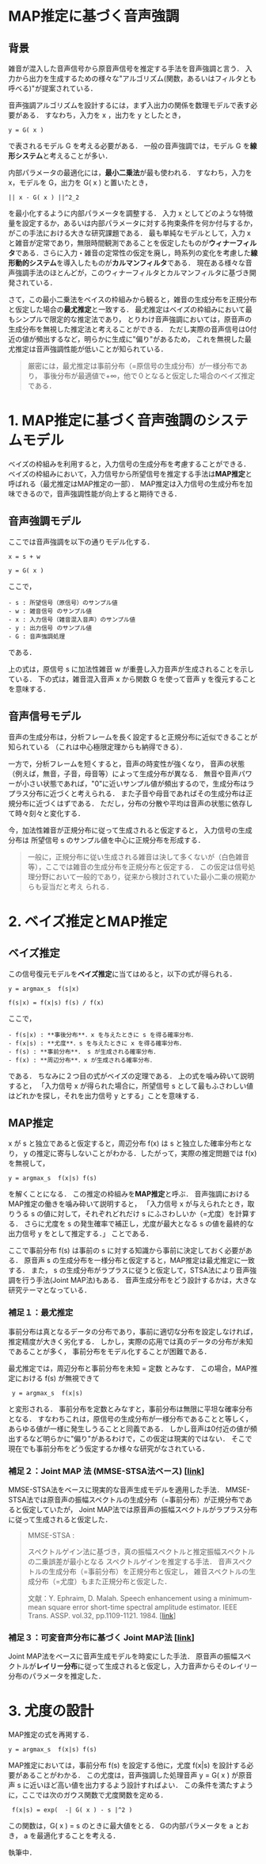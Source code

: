 # MAP推定に基づく音声強調

## 背景

雑音が混入した音声信号から原音声信号を推定する手法を音声強調と言う．
入力から出力を生成するための様々な"アルゴリズム(関数，あるいはフィルタとも呼べる)"が提案されている．

音声強調アルゴリズムを設計するには，まず入出力の関係を数理モデルで表す必要がある．
すなわち，入力を x ，出力を y としたとき，

    y = G( x ) 

で表されるモデル G を考える必要がある．
一般の音声強調では，モデル G を**線形システム**と考えることが多い．

内部パラメータの最適化には，**最小二乗法**が最も使われる．
すなわち，入力を x，モデルを G，出力を G( x ) と置いたとき，

    || x - G( x ) ||^2_2 
    
を最小化するように内部パラメータを調整する．
入力 x としてどのような特徴量を設定するか，あるいは内部パラメータに対する拘束条件を何か付与するか，
がこの手法における大きな研究課題である．
最も単純なモデルとして，入力 x と雑音が定常であり，無限時間観測であることを仮定したものが**ウィナーフィルタ**である．さらに入力・雑音の定常性の仮定を廃し，時系列の変化を考慮した**線形動的システム**を導入したものが**カルマンフィルタ**である．
現在ある様々な音声強調手法のほとんどが，このウィナーフィルタとカルマンフィルタに基づき開発されている．

さて，この最小二乗法をベイスの枠組みから観ると，雑音の生成分布を正規分布と仮定した場合の**最尤推定**と一致する．
最尤推定はベイズの枠組みにおいて最もシンプルで限定的な推定法であり，
とりわけ音声強調においては，原音声の生成分布を無視した推定法と考えることができる．
ただし実際の音声信号は0付近の値が頻出するなど，明らかに生成に"偏り"があるため，
これを無視した最尤推定は音声強調性能が低いことが知られている．

> 厳密には，最尤推定は事前分布（=原信号の生成分布）が一様分布であり，
> 事後分布が最適値で+∞，他で０となると仮定した場合のベイズ推定である．

# 1. MAP推定に基づく音声強調のシステムモデル

ベイズの枠組みを利用すると，入力信号の生成分布を考慮することができる．
ベイズの枠組みにおいて，入力信号から所望信号を推定する手法は**MAP推定**と呼ばれる（最尤推定はMAP推定の一部）．
MAP推定は入力信号の生成分布を加味できるので，音声強調性能が向上すると期待できる．

## 音声強調モデル
 ここでは音声強調を以下の通りモデル化する．

    x = s + w

    y = G( x )

ここで，

    - s : 所望信号（原信号）のサンプル値
    - w : 雑音信号 のサンプル値
    - x : 入力信号（雑音混入音声）のサンプル値
    - y : 出力信号 のサンプル値
    - G : 音声強調処理
である．

上の式は，原信号 s に加法性雑音 w が重畳し入力音声が生成されることを示している．
下の式は，雑音混入音声 x から関数 G を使って音声 y を復元することを意味する．

## 音声信号モデル

音声の生成分布は，分析フレームを長く設定すると正規分布に近似できることが知られている
（これは中心極限定理からも納得できる）．

一方で，分析フレームを短くすると，音声の時変性が強くなり，
音声の状態（例えば，無音，子音，母音等）によって生成分布が異なる．
無音や音声パワーが小さい状態であれば，"0"に近いサンプル値が頻出するので，生成分布はラプラス分布に近づくと考えられる．
また子音や母音であればその生成分布は正規分布に近づくはずである．
ただし，分布の分散や平均は音声の状態に依存して時々刻々と変化する．

今，加法性雑音が正規分布に従って生成されると仮定すると，
入力信号の生成分布は 所望信号 s のサンプル値を中心に正規分布を形成する．
> 一般に，正規分布に従い生成される雑音は決して多くないが（白色雑音等），ここでは雑音の生成分布を正規分布と仮定する．
> この仮定は信号処理分野において一般的であり，従来から検討されていた最小二乗の規範からも妥当だと考え られる．


# 2. ベイズ推定とMAP推定

## ベイズ推定
この信号復元モデルを**ベイズ推定**に当てはめると，以下の式が得られる．

    y = argmax_s  f(s|x)

    f(s|x) = f(x|s) f(s) / f(x)

ここで，

    - f(s|x) : **事後分布**．x を与えたときに s を得る確率分布．
    - f(x|s) : **尤度**．s を与えたときに x を得る確率分布．
    - f(s) : **事前分布**． s が生成される確率分布．
    - f(x) : **周辺分布**．x が生成される確率分布．

である．
ちなみに２つ目の式がベイズの定理である．
上の式を噛み砕いて説明すると，
「入力信号 x が得られた場合に，所望信号 s として最もふさわしい値はどれかを探し，それを出力信号 y とする」ことを意味する．

## MAP推定

 x が  s と独立であると仮定すると，周辺分布 f(x) は s と独立した確率分布となり，
 y の推定に寄与しないことがわかる．したがって，実際の推定問題では f(x) を無視して，
 
    y = argmax_s  f(x|s) f(s)

を解くことになる．
この推定の枠組みを**MAP推定**と呼ぶ．
音声強調におけるMAP推定の働きを噛み砕いて説明すると，
「入力信号 x が与えられたとき，取りうる s の値に対して，それぞれどれだけ s にふさわしいか（=尤度）を計算する．
さらに尤度を s の発生確率で補正し，尤度が最大となる s の値を最終的な出力信号 y をとして推定する．」
ことである．

ここで事前分布 f(s) は事前の s に対する知識から事前に決定しておく必要がある．
原音声 s の生成分布を一様分布と仮定すると，MAP推定は最尤推定に一致する．
また， s の生成分布がラプラスに従うと仮定して，STSA法により音声強調を行う手法(Joint MAP法)もある．
音声生成分布をどう設計するかは，大きな研究テーマとなっている．

### 補足１：最尤推定

事前分布は真となるデータの分布であり，事前に適切な分布を設定しなければ，推定精度が大きく劣化する．
しかし，実際の応用では真のデータの分布が未知であることが多く，
事前分布をモデル化することが困難である．

最尤推定では，周辺分布と事前分布を未知 = 定数 とみなす．
この場合，MAP推定における f(s) が無視できて

     y = argmax_s  f(x|s)
 
と変形される．
事前分布を定数とみなすと，事前分布は無限に平坦な確率分布となる．
すなわちこれは，原信号の生成分布が一様分布であることと等しく，
あらゆる値が一様に発生しうることと同義である．
しかし音声は0付近の値が頻出するなど明らかに"偏り"があるわけで，この仮定は現実的ではない．
そこで現在でも事前分布をどう仮定するか様々な研究がなされている．

### 補足２：Joint MAP 法 (MMSE-STSA法ベース) [[link](https://pdfs.semanticscholar.org/6e39/5084f54260ad90299c33d229aea6a840c873.pdf)]

MMSE-STSA法をベースに現実的な音声生成モデルを適用した手法．
MMSE-STSA法では原音声の振幅スペクトルの生成分布（=事前分布）が正規分布であると仮定していたが，
Joint MAP法では原音声の振幅スペクトルがラプラス分布に従って生成されると仮定した．
 
> MMSE-STSA : 
>
> スペクトルゲイン法に基づき，真の振幅スペクトルと推定振幅スペクトルの二乗誤差が最小となる
> スペクトルゲインを推定する手法．
> 音声スペクトルの生成分布（=事前分布）を正規分布と仮定し，
> 雑音スペクトルの生成分布（=尤度）もまた正規分布と仮定した．
>
> 文献：Y. Ephraim, D. Malah. Speech enhancement using a minimum-mean square error short-time spectral amplitude estimator. IEEE Trans. ASSP. vol.32, pp.1109-1121. 1984. [[link](https://ieeexplore.ieee.org/document/1164453)]

### 補足３：可変音声分布に基づく Joint MAP法 [[link](https://search.ieice.org/bin/summary.php?id=e90-a_8_1587)]


Joint MAP法をベースに音声生成モデルを時変にした手法．
原音声の振幅スペクトルが**レイリー分布**に従って生成されると仮定し，入力音声からそのレイリー分布のパラメータを推定した．


# 3. 尤度の設計

MAP推定の式を再掲する．

    y = argmax_s  f(x|s) f(s)
    
    
MAP推定においては，事前分布 f(s) を設定する他に，尤度 f(x|s) を設計する必要があることがわかる．
この尤度は，音声強調した処理音声 y = G( x ) が原音声 s に近いほど高い値を出力するよう設計すればよい．
この条件を満たすように，ここでは次のガウス関数で尤度関数を定める．

     f(x|s) = exp(  -| G( x ) - s |^2 )

この関数は，G( x ) = s のときに最大値をとる．
Gの内部パラメータを a とおき， a を最適化することを考える．




執筆中．
